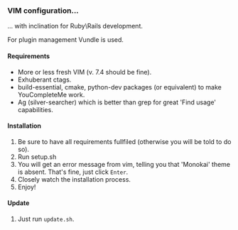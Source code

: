 ### VIM configuration...

... with inclination for Ruby\Rails development.

For plugin management Vundle is used.

#### Requirements

+ More or less fresh VIM (v. 7.4 should be fine).
+ Exhuberant ctags.
+ build-essential, cmake, python-dev packages (or equivalent) to make YouCompleteMe work.
+ Ag (silver-searcher) which is better than grep for great 'Find usage' capabilities.

#### Installation

1. Be sure to have all requirements fullfiled (otherwise you will be told to do so).
2. Run setup.sh
3. You will get an error message from vim, telling you that 'Monokai' theme is absent. That's fine, just click `Enter`.
4. Closely watch the installation process.
5. Enjoy!

#### Update

1. Just run `update.sh`.
